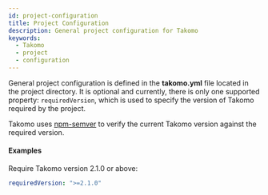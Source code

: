 ```yaml
---
id: project-configuration
title: Project Configuration
description: General project configuration for Takomo
keywords:
  - Takomo
  - project
  - configuration
---
```

General project configuration is defined in the **takomo.yml** file located in the project directory. It is optional and currently, there is only one supported property: `requiredVersion`, which is used to specify the version of Takomo required by the project.

Takomo uses [npm-semver](https://docs.npmjs.com/misc/semver) to verify the current Takomo version against the required version.

#### Examples

Require Takomo version 2.1.0 or above:

```yaml
requiredVersion: ">=2.1.0"
```
